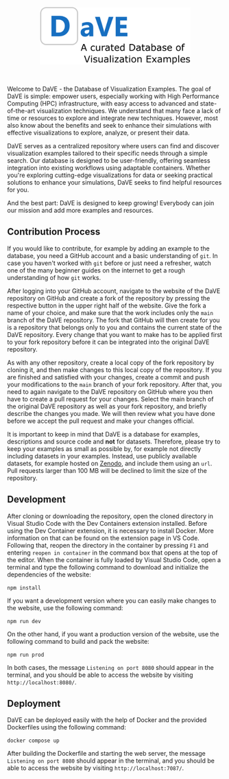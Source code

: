 &nbsp;
<p align=center>
  <img src="/website/public/images/home_logo_small.svg" width="350">
</p>
&nbsp;

Welcome to DaVE - the Database of Visualization Examples.
The goal of DaVE is simple: empower users, especially working with High Performance Computing (HPC) infrastructure, with easy access to advanced and state-of-the-art visualization techniques.
We understand that many face a lack of time or resources to explore and integrate new techniques.
However, most also know about the benefits and seek to enhance their simulations with effective visualizations to explore, analyze, or present their data.

DaVE serves as a centralized repository where users can find and discover visualization examples tailored to their specific needs through a simple search.
Our database is designed to be user-friendly, offering seamless integration into existing workflows using adaptable containers.
Whether you're exploring cutting-edge visualizations for data or seeking practical solutions to enhance your simulations, DaVE seeks to find helpful resources for you.

And the best part: DaVE is designed to keep growing!
Everybody can join our mission and add more examples and resources.

## Contribution Process ##
If you would like to contribute, for example by adding an example to the database, you need a GitHub account and a basic understanding of `git`.
In case you haven't worked with `git` before or just need a refresher, watch one of the many beginner guides on the internet to get a rough understanding of how `git` works.

After logging into your GitHub account, navigate to the website of the DaVE repository on GitHub and create a fork of the repository by pressing the respective button in the upper right half of the website.
Give the fork a name of your choice, and make sure that the work includes only the `main` branch of the DaVE repository.
The fork that GitHub will then create for you is a repository that belongs only to you and contains the current state of the DaVE repository.
Every change that you want to make has to be applied first to your fork repository before it can be integrated into the original DaVE repository.

As with any other repository, create a local copy of the fork repository by cloning it, and then make changes to this local copy of the repository.
If you are finished and satisfied with your changes, create a commit and push your modifications to the `main` branch of your fork repository.
After that, you need to again navigate to the DaVE repository on GitHub where you then have to create a pull request for your changes.
Select the main branch of the original DaVE repository as well as your fork repository, and briefly describe the changes you made.
We will then review what you have done before we accept the pull request and make your changes official.

It is important to keep in mind that DaVE is a database for examples, descriptions and source code and **not** for datasets.
Therefore, please try to keep your examples as small as possible by, for example not directly including datasets in your examples.
Instead, use publicly available datasets, for example hosted on [Zenodo](https://zenodo.org/), and include them using an `url`.
Pull requests larger than 100 MB will be declined to limit the size of the repository.

## Development ##
After cloning or downloading the repository, open the cloned directory in Visual Studio Code with the Dev Containers extension installed.
Before using the Dev Container extension, it is necessary to install Docker.
More information on that can be found on the extension page in VS Code.
Following that, reopen the directory in the container by pressing `F1` and entering `reopen in container` in the command box that opens at the top of the editor.
When the container is fully loaded by Visual Studio Code, open a terminal and type the following command to download and initialize the dependencies of the website:
```
npm install
```

If you want a development version where you can easily make changes to the website, use the following command:
```
npm run dev
```
On the other hand, if you want a production version of the website, use the following command to build and pack the website:
```
npm run prod
```
In both cases, the message `Listening on port 8080` should appear in the terminal, and you should be able to access the website by visiting `http://localhost:8080/`.

## Deployment ##
DaVE can be deployed easily with the help of Docker and the provided Dockerfiles using the following command:
```
docker compose up
```
After building the Dockerfile and starting the web server, the message `Listening on port 8080` should appear in the terminal, and you should be able to access the website by visiting `http://localhost:7087/`.
